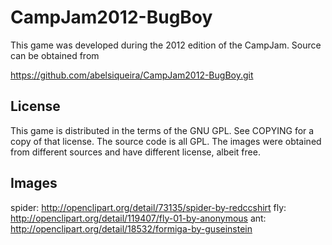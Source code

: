 CampJam2012-BugBoy
==================

This game was developed during the 2012 edition of the CampJam.
Source can be obtained from

   https://github.com/abelsiqueira/CampJam2012-BugBoy.git

License
-------
This game is distributed in the terms of the GNU GPL. See COPYING for a copy
of that license. The source code is all GPL. The images were obtained from
different sources and have different license, albeit free. 

Images
------

spider: http://openclipart.org/detail/73135/spider-by-redccshirt
fly: http://openclipart.org/detail/119407/fly-01-by-anonymous
ant: http://openclipart.org/detail/18532/formiga-by-guseinstein
